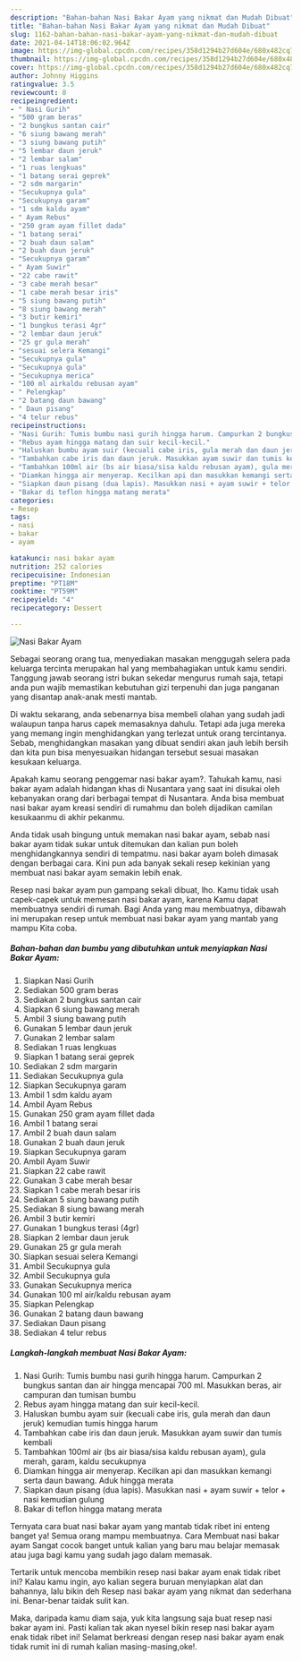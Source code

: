 ```yaml
---
description: "Bahan-bahan Nasi Bakar Ayam yang nikmat dan Mudah Dibuat"
title: "Bahan-bahan Nasi Bakar Ayam yang nikmat dan Mudah Dibuat"
slug: 1162-bahan-bahan-nasi-bakar-ayam-yang-nikmat-dan-mudah-dibuat
date: 2021-04-14T18:06:02.964Z
image: https://img-global.cpcdn.com/recipes/358d1294b27d604e/680x482cq70/nasi-bakar-ayam-foto-resep-utama.jpg
thumbnail: https://img-global.cpcdn.com/recipes/358d1294b27d604e/680x482cq70/nasi-bakar-ayam-foto-resep-utama.jpg
cover: https://img-global.cpcdn.com/recipes/358d1294b27d604e/680x482cq70/nasi-bakar-ayam-foto-resep-utama.jpg
author: Johnny Higgins
ratingvalue: 3.5
reviewcount: 8
recipeingredient:
- " Nasi Gurih"
- "500 gram beras"
- "2 bungkus santan cair"
- "6 siung bawang merah"
- "3 siung bawang putih"
- "5 lembar daun jeruk"
- "2 lembar salam"
- "1 ruas lengkuas"
- "1 batang serai geprek"
- "2 sdm margarin"
- "Secukupnya gula"
- "Secukupnya garam"
- "1 sdm kaldu ayam"
- " Ayam Rebus"
- "250 gram ayam fillet dada"
- "1 batang serai"
- "2 buah daun salam"
- "2 buah daun jeruk"
- "Secukupnya garam"
- " Ayam Suwir"
- "22 cabe rawit"
- "3 cabe merah besar"
- "1 cabe merah besar iris"
- "5 siung bawang putih"
- "8 siung bawang merah"
- "3 butir kemiri"
- "1 bungkus terasi 4gr"
- "2 lembar daun jeruk"
- "25 gr gula merah"
- "sesuai selera Kemangi"
- "Secukupnya gula"
- "Secukupnya gula"
- "Secukupnya merica"
- "100 ml airkaldu rebusan ayam"
- " Pelengkap"
- "2 batang daun bawang"
- " Daun pisang"
- "4 telur rebus"
recipeinstructions:
- "Nasi Gurih: Tumis bumbu nasi gurih hingga harum. Campurkan 2 bungkus santan dan air hingga mencapai 700 ml. Masukkan beras, air campuran dan tumisan bumbu"
- "Rebus ayam hingga matang dan suir kecil-kecil."
- "Haluskan bumbu ayam suir (kecuali cabe iris, gula merah dan daun jeruk) kemudian tumis hingga harum"
- "Tambahkan cabe iris dan daun jeruk. Masukkan ayam suwir dan tumis kembali"
- "Tambahkan 100ml air (bs air biasa/sisa kaldu rebusan ayam), gula merah, garam, kaldu secukupnya"
- "Diamkan hingga air menyerap. Kecilkan api dan masukkan kemangi serta daun bawang. Aduk hingga merata"
- "Siapkan daun pisang (dua lapis). Masukkan nasi + ayam suwir + telor + nasi kemudian gulung"
- "Bakar di teflon hingga matang merata"
categories:
- Resep
tags:
- nasi
- bakar
- ayam

katakunci: nasi bakar ayam 
nutrition: 252 calories
recipecuisine: Indonesian
preptime: "PT18M"
cooktime: "PT59M"
recipeyield: "4"
recipecategory: Dessert

---
```



![Nasi Bakar Ayam](https://img-global.cpcdn.com/recipes/358d1294b27d604e/680x482cq70/nasi-bakar-ayam-foto-resep-utama.jpg)

Sebagai seorang orang tua, menyediakan masakan menggugah selera pada keluarga tercinta merupakan hal yang membahagiakan untuk kamu sendiri. Tanggung jawab seorang istri bukan sekedar mengurus rumah saja, tetapi anda pun wajib memastikan kebutuhan gizi terpenuhi dan juga panganan yang disantap anak-anak mesti mantab.

Di waktu  sekarang, anda sebenarnya bisa membeli olahan yang sudah jadi walaupun tanpa harus capek memasaknya dahulu. Tetapi ada juga mereka yang memang ingin menghidangkan yang terlezat untuk orang tercintanya. Sebab, menghidangkan masakan yang dibuat sendiri akan jauh lebih bersih dan kita pun bisa menyesuaikan hidangan tersebut sesuai masakan kesukaan keluarga. 



Apakah kamu seorang penggemar nasi bakar ayam?. Tahukah kamu, nasi bakar ayam adalah hidangan khas di Nusantara yang saat ini disukai oleh kebanyakan orang dari berbagai tempat di Nusantara. Anda bisa membuat nasi bakar ayam kreasi sendiri di rumahmu dan boleh dijadikan camilan kesukaanmu di akhir pekanmu.

Anda tidak usah bingung untuk memakan nasi bakar ayam, sebab nasi bakar ayam tidak sukar untuk ditemukan dan kalian pun boleh menghidangkannya sendiri di tempatmu. nasi bakar ayam boleh dimasak dengan berbagai cara. Kini pun ada banyak sekali resep kekinian yang membuat nasi bakar ayam semakin lebih enak.

Resep nasi bakar ayam pun gampang sekali dibuat, lho. Kamu tidak usah capek-capek untuk memesan nasi bakar ayam, karena Kamu dapat membuatnya sendiri di rumah. Bagi Anda yang mau membuatnya, dibawah ini merupakan resep untuk membuat nasi bakar ayam yang mantab yang mampu Kita coba.

<!--inarticleads1-->

##### Bahan-bahan dan bumbu yang dibutuhkan untuk menyiapkan Nasi Bakar Ayam:

1. Siapkan  Nasi Gurih
1. Sediakan 500 gram beras
1. Sediakan 2 bungkus santan cair
1. Siapkan 6 siung bawang merah
1. Ambil 3 siung bawang putih
1. Gunakan 5 lembar daun jeruk
1. Gunakan 2 lembar salam
1. Sediakan 1 ruas lengkuas
1. Siapkan 1 batang serai geprek
1. Sediakan 2 sdm margarin
1. Sediakan Secukupnya gula
1. Siapkan Secukupnya garam
1. Ambil 1 sdm kaldu ayam
1. Ambil  Ayam Rebus
1. Gunakan 250 gram ayam fillet dada
1. Ambil 1 batang serai
1. Ambil 2 buah daun salam
1. Gunakan 2 buah daun jeruk
1. Siapkan Secukupnya garam
1. Ambil  Ayam Suwir
1. Siapkan 22 cabe rawit
1. Gunakan 3 cabe merah besar
1. Siapkan 1 cabe merah besar iris
1. Sediakan 5 siung bawang putih
1. Sediakan 8 siung bawang merah
1. Ambil 3 butir kemiri
1. Gunakan 1 bungkus terasi (4gr)
1. Siapkan 2 lembar daun jeruk
1. Gunakan 25 gr gula merah
1. Siapkan sesuai selera Kemangi
1. Ambil Secukupnya gula
1. Ambil Secukupnya gula
1. Gunakan Secukupnya merica
1. Gunakan 100 ml air/kaldu rebusan ayam
1. Siapkan  Pelengkap
1. Gunakan 2 batang daun bawang
1. Sediakan  Daun pisang
1. Sediakan 4 telur rebus




<!--inarticleads2-->

##### Langkah-langkah membuat Nasi Bakar Ayam:

1. Nasi Gurih: Tumis bumbu nasi gurih hingga harum. Campurkan 2 bungkus santan dan air hingga mencapai 700 ml. Masukkan beras, air campuran dan tumisan bumbu
1. Rebus ayam hingga matang dan suir kecil-kecil.
1. Haluskan bumbu ayam suir (kecuali cabe iris, gula merah dan daun jeruk) kemudian tumis hingga harum
1. Tambahkan cabe iris dan daun jeruk. Masukkan ayam suwir dan tumis kembali
1. Tambahkan 100ml air (bs air biasa/sisa kaldu rebusan ayam), gula merah, garam, kaldu secukupnya
1. Diamkan hingga air menyerap. Kecilkan api dan masukkan kemangi serta daun bawang. Aduk hingga merata
1. Siapkan daun pisang (dua lapis). Masukkan nasi + ayam suwir + telor + nasi kemudian gulung
1. Bakar di teflon hingga matang merata




Ternyata cara buat nasi bakar ayam yang mantab tidak ribet ini enteng banget ya! Semua orang mampu membuatnya. Cara Membuat nasi bakar ayam Sangat cocok banget untuk kalian yang baru mau belajar memasak atau juga bagi kamu yang sudah jago dalam memasak.

Tertarik untuk mencoba membikin resep nasi bakar ayam enak tidak ribet ini? Kalau kamu ingin, ayo kalian segera buruan menyiapkan alat dan bahannya, lalu bikin deh Resep nasi bakar ayam yang nikmat dan sederhana ini. Benar-benar taidak sulit kan. 

Maka, daripada kamu diam saja, yuk kita langsung saja buat resep nasi bakar ayam ini. Pasti kalian tak akan nyesel bikin resep nasi bakar ayam enak tidak ribet ini! Selamat berkreasi dengan resep nasi bakar ayam enak tidak rumit ini di rumah kalian masing-masing,oke!.

